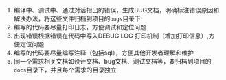 1. 编译中、调试中、通过对话指出的错误，生成BUG文档，明确标注错误原因和解决办法，将这些文件归档到项目的`bugs`目录下
2. 编写的代码要尽量打印日志，方便调试和定位问题
3. 出现错误根据错误在代码中写入DEBUG LOG 打印机制（增加打印信息）,方便定位问题
4. 编写的代码要尽量编写注释（包括sql），方便其他开发者理解和维护
5. 同一个需求相关文档如设计文档、bug文档、测试文档等，要归档到项目的`docs`目录下，并且每个需求的目录独立
